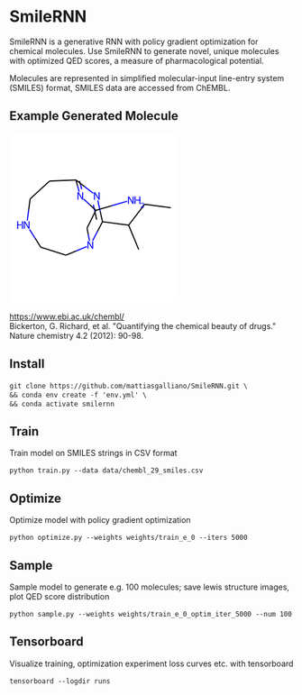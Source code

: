 <h1>SmileRNN</h1>

SmileRNN is a generative RNN with policy gradient optimization for chemical molecules. Use SmileRNN to generate novel, unique molecules with optimized QED scores, a measure of pharmacological potential.

Molecules are represented in simplified molecular-input line-entry system (SMILES) format, SMILES data are accessed from ChEMBL.

<h2>Example Generated Molecule</h2>

![Generated Molecule](examples/example_mol.png)

https://www.ebi.ac.uk/chembl/ \
Bickerton, G. Richard, et al. "Quantifying the chemical beauty of drugs." Nature chemistry 4.2 (2012): 90-98.

<h2>Install</h2>

```
git clone https://github.com/mattiasgalliano/SmileRNN.git \
&& conda env create -f 'env.yml' \
&& conda activate smilernn
```

<h2>Train</h2>
Train model on SMILES strings in CSV format

```
python train.py --data data/chembl_29_smiles.csv
```

<h2>Optimize</h2>
Optimize model with policy gradient optimization

```
python optimize.py --weights weights/train_e_0 --iters 5000
```

<h2>Sample</h2>
Sample model to generate e.g. 100 molecules; save lewis structure images, plot QED score distribution

```
python sample.py --weights weights/train_e_0_optim_iter_5000 --num 100
```

<h2>Tensorboard</h2>
Visualize training, optimization experiment loss curves etc. with tensorboard

```
tensorboard --logdir runs
```
